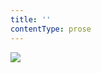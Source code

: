 ```yaml
---
title: ''
contentType: prose
---
```


<section>

![](../Images/OBALKA01-0004601932.jpg)

</section>

